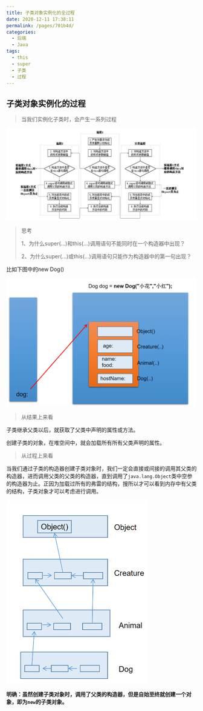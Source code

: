 ```yaml
---
title: 子类对象实例化的全过程
date: 2020-12-11 17:38:11
permalink: /pages/701b4d/
categories:
  - 后端
  - Java
tags:
  - this
  - super
  - 子类
  - 过程
---
```

## 子类对象实例化的过程

> 当我们实例化子类时，会产生一系列过程

![image-20201211175408564](https://raw.githubusercontent.com/SaulJWu/images/main/20201211175408.png)

> 思考
>
> 1、为什么super(...)和this(...)调用语句不能同时在一个构造器中出现？
>
> 2、为什么super(...)或this(...)调用语句只能作为构造器中的第一句出现？



比如下图中的new Dog()

![image-20201211174603981](https://raw.githubusercontent.com/SaulJWu/images/main/20201211174604.png)

> 从结果上来看

子类继承父类以后，就获取了父类中声明的属性或方法。

创建子类的对象，在堆空间中，就会加载所有所有父类声明的属性。



> 从过程上来看

当我们通过子类的构造器创建子类对象时，我们一定会直接或间接的调用其父类的构造器，进而调用父类的父类的构造器，直到调用了`java.lang.Object`类中空参的构造器为止。正因为加载过所有的弗雷的结构，搜所以才可以看到内存中有父类的结构，子类对象才可以考虑进行调用。

<img src="https://raw.githubusercontent.com/SaulJWu/images/main/20201211175309.png" alt="image-20201211175309640" style="zoom:50%;" />

**明确：虽然创建子类对象时，调用了父类的构造器，但是自始至终就创建一个对象，即为`new`的子类对象。**